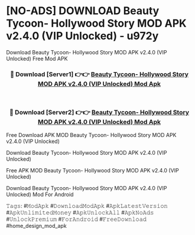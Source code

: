 # [NO-ADS] DOWNLOAD Beauty Tycoon- Hollywood Story MOD APK v2.4.0 (VIP Unlocked) - u972y
Download Beauty Tycoon- Hollywood Story MOD APK v2.4.0 (VIP Unlocked) Free Mod APK

<div align="center">
<h3>🔴 Download [Server1] 👉👉 <a href="https://apk-comot.site?title=Beauty_Tycoon-_Hollywood_Story_MOD_APK_v2.4.0_(VIP_Unlocked)">Beauty Tycoon- Hollywood Story MOD APK v2.4.0 (VIP Unlocked) Mod Apk</a></h3><br>

<h3>🔴 Download [Server2] 👉👉 <a href="https://apk-comot.site?title=Beauty_Tycoon-_Hollywood_Story_MOD_APK_v2.4.0_(VIP_Unlocked)">Beauty Tycoon- Hollywood Story MOD APK v2.4.0 (VIP Unlocked) Mod Apk</a></h3>
</div>


Free Download APK MOD Beauty Tycoon- Hollywood Story MOD APK v2.4.0 (VIP Unlocked)

Download Beauty Tycoon- Hollywood Story MOD APK v2.4.0 (VIP Unlocked) 

Free APK MOD Beauty Tycoon- Hollywood Story MOD APK v2.4.0 (VIP Unlocked) 

Download Beauty Tycoon- Hollywood Story MOD APK v2.4.0 (VIP Unlocked) Mod For Android

𝚃𝚊𝚐𝚜: #𝙼𝚘𝚍𝙰𝚙𝚔 #𝙳𝚘𝚠𝚗𝚕𝚘𝚊𝚍𝙼𝚘𝚍𝙰𝚙𝚔 #𝙰𝚙𝚔𝙻𝚊𝚝𝚎𝚜𝚝𝚅𝚎𝚛𝚜𝚒𝚘𝚗 #𝙰𝚙𝚔𝚄𝚗𝚕𝚒𝚖𝚒𝚝𝚎𝚍𝙼𝚘𝚗𝚎𝚢 #𝙰𝚙𝚔𝚄𝚗𝚕𝚘𝚌𝚔𝙰𝚕𝚕 #𝙰𝚙𝚔𝙽𝚘𝙰𝚍𝚜 #𝚄𝚗𝚕𝚘𝚌𝚔𝙿𝚛𝚎𝚖𝚒𝚞𝚖 #𝙵𝚘𝚛𝙰𝚗𝚍𝚛𝚘𝚒𝚍 #𝙵𝚛𝚎𝚎𝙳𝚘𝚠𝚗𝚕𝚘𝚊𝚍 #home_design_mod_apk